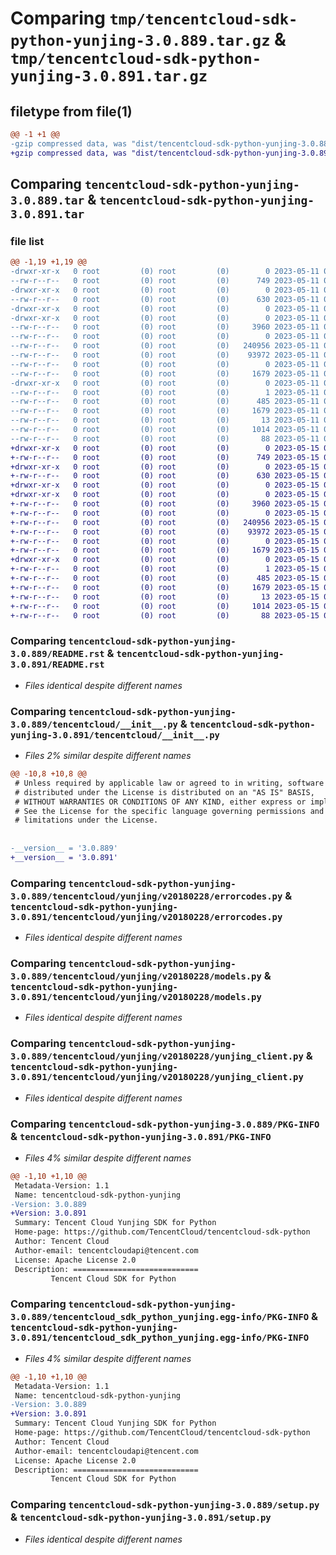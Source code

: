 # Comparing `tmp/tencentcloud-sdk-python-yunjing-3.0.889.tar.gz` & `tmp/tencentcloud-sdk-python-yunjing-3.0.891.tar.gz`

## filetype from file(1)

```diff
@@ -1 +1 @@
-gzip compressed data, was "dist/tencentcloud-sdk-python-yunjing-3.0.889.tar", last modified: Thu May 11 03:29:43 2023, max compression
+gzip compressed data, was "dist/tencentcloud-sdk-python-yunjing-3.0.891.tar", last modified: Mon May 15 04:56:59 2023, max compression
```

## Comparing `tencentcloud-sdk-python-yunjing-3.0.889.tar` & `tencentcloud-sdk-python-yunjing-3.0.891.tar`

### file list

```diff
@@ -1,19 +1,19 @@
-drwxr-xr-x   0 root         (0) root         (0)        0 2023-05-11 03:29:43.000000 tencentcloud-sdk-python-yunjing-3.0.889/
--rw-r--r--   0 root         (0) root         (0)      749 2023-05-11 03:29:43.000000 tencentcloud-sdk-python-yunjing-3.0.889/README.rst
-drwxr-xr-x   0 root         (0) root         (0)        0 2023-05-11 03:29:43.000000 tencentcloud-sdk-python-yunjing-3.0.889/tencentcloud/
--rw-r--r--   0 root         (0) root         (0)      630 2023-05-11 03:29:43.000000 tencentcloud-sdk-python-yunjing-3.0.889/tencentcloud/__init__.py
-drwxr-xr-x   0 root         (0) root         (0)        0 2023-05-11 03:29:43.000000 tencentcloud-sdk-python-yunjing-3.0.889/tencentcloud/yunjing/
-drwxr-xr-x   0 root         (0) root         (0)        0 2023-05-11 03:29:43.000000 tencentcloud-sdk-python-yunjing-3.0.889/tencentcloud/yunjing/v20180228/
--rw-r--r--   0 root         (0) root         (0)     3960 2023-05-11 03:29:43.000000 tencentcloud-sdk-python-yunjing-3.0.889/tencentcloud/yunjing/v20180228/errorcodes.py
--rw-r--r--   0 root         (0) root         (0)        0 2023-05-11 03:29:43.000000 tencentcloud-sdk-python-yunjing-3.0.889/tencentcloud/yunjing/v20180228/__init__.py
--rw-r--r--   0 root         (0) root         (0)   240956 2023-05-11 03:29:43.000000 tencentcloud-sdk-python-yunjing-3.0.889/tencentcloud/yunjing/v20180228/models.py
--rw-r--r--   0 root         (0) root         (0)    93972 2023-05-11 03:29:43.000000 tencentcloud-sdk-python-yunjing-3.0.889/tencentcloud/yunjing/v20180228/yunjing_client.py
--rw-r--r--   0 root         (0) root         (0)        0 2023-05-11 03:29:43.000000 tencentcloud-sdk-python-yunjing-3.0.889/tencentcloud/yunjing/__init__.py
--rw-r--r--   0 root         (0) root         (0)     1679 2023-05-11 03:29:43.000000 tencentcloud-sdk-python-yunjing-3.0.889/PKG-INFO
-drwxr-xr-x   0 root         (0) root         (0)        0 2023-05-11 03:29:43.000000 tencentcloud-sdk-python-yunjing-3.0.889/tencentcloud_sdk_python_yunjing.egg-info/
--rw-r--r--   0 root         (0) root         (0)        1 2023-05-11 03:29:43.000000 tencentcloud-sdk-python-yunjing-3.0.889/tencentcloud_sdk_python_yunjing.egg-info/dependency_links.txt
--rw-r--r--   0 root         (0) root         (0)      485 2023-05-11 03:29:43.000000 tencentcloud-sdk-python-yunjing-3.0.889/tencentcloud_sdk_python_yunjing.egg-info/SOURCES.txt
--rw-r--r--   0 root         (0) root         (0)     1679 2023-05-11 03:29:43.000000 tencentcloud-sdk-python-yunjing-3.0.889/tencentcloud_sdk_python_yunjing.egg-info/PKG-INFO
--rw-r--r--   0 root         (0) root         (0)       13 2023-05-11 03:29:43.000000 tencentcloud-sdk-python-yunjing-3.0.889/tencentcloud_sdk_python_yunjing.egg-info/top_level.txt
--rw-r--r--   0 root         (0) root         (0)     1014 2023-05-11 03:29:43.000000 tencentcloud-sdk-python-yunjing-3.0.889/setup.py
--rw-r--r--   0 root         (0) root         (0)       88 2023-05-11 03:29:43.000000 tencentcloud-sdk-python-yunjing-3.0.889/setup.cfg
+drwxr-xr-x   0 root         (0) root         (0)        0 2023-05-15 04:56:59.000000 tencentcloud-sdk-python-yunjing-3.0.891/
+-rw-r--r--   0 root         (0) root         (0)      749 2023-05-15 04:56:59.000000 tencentcloud-sdk-python-yunjing-3.0.891/README.rst
+drwxr-xr-x   0 root         (0) root         (0)        0 2023-05-15 04:56:59.000000 tencentcloud-sdk-python-yunjing-3.0.891/tencentcloud/
+-rw-r--r--   0 root         (0) root         (0)      630 2023-05-15 04:56:59.000000 tencentcloud-sdk-python-yunjing-3.0.891/tencentcloud/__init__.py
+drwxr-xr-x   0 root         (0) root         (0)        0 2023-05-15 04:56:59.000000 tencentcloud-sdk-python-yunjing-3.0.891/tencentcloud/yunjing/
+drwxr-xr-x   0 root         (0) root         (0)        0 2023-05-15 04:56:59.000000 tencentcloud-sdk-python-yunjing-3.0.891/tencentcloud/yunjing/v20180228/
+-rw-r--r--   0 root         (0) root         (0)     3960 2023-05-15 04:56:59.000000 tencentcloud-sdk-python-yunjing-3.0.891/tencentcloud/yunjing/v20180228/errorcodes.py
+-rw-r--r--   0 root         (0) root         (0)        0 2023-05-15 04:56:59.000000 tencentcloud-sdk-python-yunjing-3.0.891/tencentcloud/yunjing/v20180228/__init__.py
+-rw-r--r--   0 root         (0) root         (0)   240956 2023-05-15 04:56:59.000000 tencentcloud-sdk-python-yunjing-3.0.891/tencentcloud/yunjing/v20180228/models.py
+-rw-r--r--   0 root         (0) root         (0)    93972 2023-05-15 04:56:59.000000 tencentcloud-sdk-python-yunjing-3.0.891/tencentcloud/yunjing/v20180228/yunjing_client.py
+-rw-r--r--   0 root         (0) root         (0)        0 2023-05-15 04:56:59.000000 tencentcloud-sdk-python-yunjing-3.0.891/tencentcloud/yunjing/__init__.py
+-rw-r--r--   0 root         (0) root         (0)     1679 2023-05-15 04:56:59.000000 tencentcloud-sdk-python-yunjing-3.0.891/PKG-INFO
+drwxr-xr-x   0 root         (0) root         (0)        0 2023-05-15 04:56:59.000000 tencentcloud-sdk-python-yunjing-3.0.891/tencentcloud_sdk_python_yunjing.egg-info/
+-rw-r--r--   0 root         (0) root         (0)        1 2023-05-15 04:56:59.000000 tencentcloud-sdk-python-yunjing-3.0.891/tencentcloud_sdk_python_yunjing.egg-info/dependency_links.txt
+-rw-r--r--   0 root         (0) root         (0)      485 2023-05-15 04:56:59.000000 tencentcloud-sdk-python-yunjing-3.0.891/tencentcloud_sdk_python_yunjing.egg-info/SOURCES.txt
+-rw-r--r--   0 root         (0) root         (0)     1679 2023-05-15 04:56:59.000000 tencentcloud-sdk-python-yunjing-3.0.891/tencentcloud_sdk_python_yunjing.egg-info/PKG-INFO
+-rw-r--r--   0 root         (0) root         (0)       13 2023-05-15 04:56:59.000000 tencentcloud-sdk-python-yunjing-3.0.891/tencentcloud_sdk_python_yunjing.egg-info/top_level.txt
+-rw-r--r--   0 root         (0) root         (0)     1014 2023-05-15 04:56:59.000000 tencentcloud-sdk-python-yunjing-3.0.891/setup.py
+-rw-r--r--   0 root         (0) root         (0)       88 2023-05-15 04:56:59.000000 tencentcloud-sdk-python-yunjing-3.0.891/setup.cfg
```

### Comparing `tencentcloud-sdk-python-yunjing-3.0.889/README.rst` & `tencentcloud-sdk-python-yunjing-3.0.891/README.rst`

 * *Files identical despite different names*

### Comparing `tencentcloud-sdk-python-yunjing-3.0.889/tencentcloud/__init__.py` & `tencentcloud-sdk-python-yunjing-3.0.891/tencentcloud/__init__.py`

 * *Files 2% similar despite different names*

```diff
@@ -10,8 +10,8 @@
 # Unless required by applicable law or agreed to in writing, software
 # distributed under the License is distributed on an "AS IS" BASIS,
 # WITHOUT WARRANTIES OR CONDITIONS OF ANY KIND, either express or implied.
 # See the License for the specific language governing permissions and
 # limitations under the License.
 
 
-__version__ = '3.0.889'
+__version__ = '3.0.891'
```

### Comparing `tencentcloud-sdk-python-yunjing-3.0.889/tencentcloud/yunjing/v20180228/errorcodes.py` & `tencentcloud-sdk-python-yunjing-3.0.891/tencentcloud/yunjing/v20180228/errorcodes.py`

 * *Files identical despite different names*

### Comparing `tencentcloud-sdk-python-yunjing-3.0.889/tencentcloud/yunjing/v20180228/models.py` & `tencentcloud-sdk-python-yunjing-3.0.891/tencentcloud/yunjing/v20180228/models.py`

 * *Files identical despite different names*

### Comparing `tencentcloud-sdk-python-yunjing-3.0.889/tencentcloud/yunjing/v20180228/yunjing_client.py` & `tencentcloud-sdk-python-yunjing-3.0.891/tencentcloud/yunjing/v20180228/yunjing_client.py`

 * *Files identical despite different names*

### Comparing `tencentcloud-sdk-python-yunjing-3.0.889/PKG-INFO` & `tencentcloud-sdk-python-yunjing-3.0.891/PKG-INFO`

 * *Files 4% similar despite different names*

```diff
@@ -1,10 +1,10 @@
 Metadata-Version: 1.1
 Name: tencentcloud-sdk-python-yunjing
-Version: 3.0.889
+Version: 3.0.891
 Summary: Tencent Cloud Yunjing SDK for Python
 Home-page: https://github.com/TencentCloud/tencentcloud-sdk-python
 Author: Tencent Cloud
 Author-email: tencentcloudapi@tencent.com
 License: Apache License 2.0
 Description: ============================
         Tencent Cloud SDK for Python
```

### Comparing `tencentcloud-sdk-python-yunjing-3.0.889/tencentcloud_sdk_python_yunjing.egg-info/PKG-INFO` & `tencentcloud-sdk-python-yunjing-3.0.891/tencentcloud_sdk_python_yunjing.egg-info/PKG-INFO`

 * *Files 4% similar despite different names*

```diff
@@ -1,10 +1,10 @@
 Metadata-Version: 1.1
 Name: tencentcloud-sdk-python-yunjing
-Version: 3.0.889
+Version: 3.0.891
 Summary: Tencent Cloud Yunjing SDK for Python
 Home-page: https://github.com/TencentCloud/tencentcloud-sdk-python
 Author: Tencent Cloud
 Author-email: tencentcloudapi@tencent.com
 License: Apache License 2.0
 Description: ============================
         Tencent Cloud SDK for Python
```

### Comparing `tencentcloud-sdk-python-yunjing-3.0.889/setup.py` & `tencentcloud-sdk-python-yunjing-3.0.891/setup.py`

 * *Files identical despite different names*

